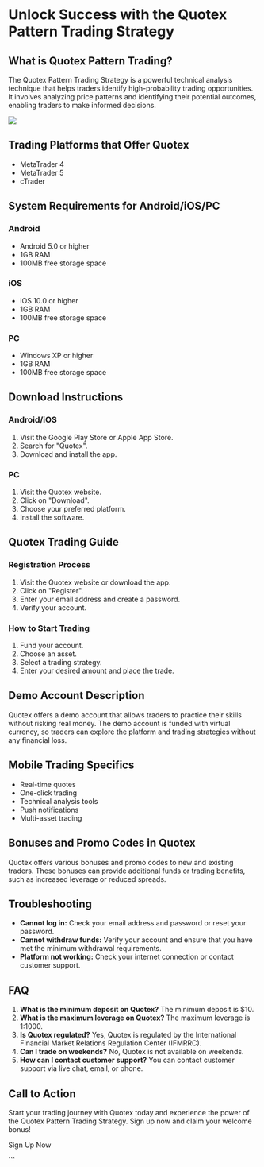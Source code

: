 # Unlock Success with the Quotex Pattern Trading Strategy

## What is Quotex Pattern Trading?

The Quotex Pattern Trading Strategy is a powerful technical analysis
technique that helps traders identify high-probability trading
opportunities. It involves analyzing price patterns and identifying
their potential outcomes, enabling traders to make informed decisions.

[![](https://static.quotex.io/files/4_en/300_250.jpg)](https://traff.sbs/brokerqxlid)

## Trading Platforms that Offer Quotex

-   MetaTrader 4
-   MetaTrader 5
-   cTrader

## System Requirements for Android/iOS/PC

### Android

-   Android 5.0 or higher
-   1GB RAM
-   100MB free storage space

### iOS

-   iOS 10.0 or higher
-   1GB RAM
-   100MB free storage space

### PC

-   Windows XP or higher
-   1GB RAM
-   100MB free storage space

## Download Instructions

### Android/iOS

1.  Visit the Google Play Store or Apple App Store.
2.  Search for "Quotex".
3.  Download and install the app.

### PC

1.  Visit the Quotex website.
2.  Click on "Download".
3.  Choose your preferred platform.
4.  Install the software.

## Quotex Trading Guide

### Registration Process

1.  Visit the Quotex website or download the app.
2.  Click on "Register".
3.  Enter your email address and create a password.
4.  Verify your account.

### How to Start Trading

1.  Fund your account.
2.  Choose an asset.
3.  Select a trading strategy.
4.  Enter your desired amount and place the trade.

## Demo Account Description

Quotex offers a demo account that allows traders to practice their
skills without risking real money. The demo account is funded with
virtual currency, so traders can explore the platform and trading
strategies without any financial loss.

## Mobile Trading Specifics

-   Real-time quotes
-   One-click trading
-   Technical analysis tools
-   Push notifications
-   Multi-asset trading

## Bonuses and Promo Codes in Quotex

Quotex offers various bonuses and promo codes to new and existing
traders. These bonuses can provide additional funds or trading benefits,
such as increased leverage or reduced spreads.

## Troubleshooting

-   **Cannot log in:** Check your email address and password or reset
    your password.
-   **Cannot withdraw funds:** Verify your account and ensure that you
    have met the minimum withdrawal requirements.
-   **Platform not working:** Check your internet connection or contact
    customer support.

## FAQ

1.  **What is the minimum deposit on Quotex?** The minimum deposit is
    \$10.
2.  **What is the maximum leverage on Quotex?** The maximum leverage is
    1:1000.
3.  **Is Quotex regulated?** Yes, Quotex is regulated by the
    International Financial Market Relations Regulation Center (IFMRRC).
4.  **Can I trade on weekends?** No, Quotex is not available on
    weekends.
5.  **How can I contact customer support?** You can contact customer
    support via live chat, email, or phone.

## Call to Action

Start your trading journey with Quotex today and experience the power of
the Quotex Pattern Trading Strategy. Sign up now and claim your welcome
bonus!

Sign Up Now

\`\`\`

